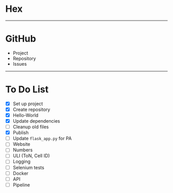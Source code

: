 # Hex #

---

# GitHub

* Project
* Repository
* Issues

---

# To Do List

* [x] Set up project
* [x] Create repository
* [x] Hello-World
* [x] Update dependencies
* [ ] Cleanup old files
* [x] Publish
* [ ] Update `flask_app.py` for PA
* [ ] Website
* [ ] Numbers
* [ ] ULI (ToN, Cell ID)
* [ ] Logging
* [ ] Selenium tests
* [ ] Docker
* [ ] API
* [ ] Pipeline
